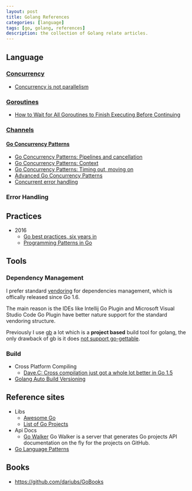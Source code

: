 ```yaml
---
layout: post
title: Golang References
categories: [language]
tags: [go, golang, references]
description: the collection of Golang relate articles.
---
```


## Language

### [Concurrency](http://www.golangbootcamp.com/book/concurrency)

* [Concurrency is not parallelism](https://blog.golang.org/concurrency-is-not-parallelism)

### [Goroutines](http://www.golangbootcamp.com/book/concurrency#sec-goroutines)

* [How to Wait for All Goroutines to Finish Executing Before Continuing](http://nathanleclaire.com/blog/2014/02/15/how-to-wait-for-all-goroutines-to-finish-executing-before-continuing/)

### [Channels](http://www.golangbootcamp.com/book/concurrency#sec-channels)

#### [Go Concurrency Patterns](https://talks.golang.org/2012/concurrency.slide#1)

* [Go Concurrency Patterns: Pipelines and cancellation](http://blog.golang.org/pipelines)
* [Go Concurrency Patterns: Context](http://blog.golang.org/context)
* [Go Concurrency Patterns: Timing out, moving on](http://blog.golang.org/go-concurrency-patterns-timing-out-and)
* [Advanced Go Concurrency Patterns](http://talks.golang.org/2013/advconc.slide#1)
* [Concurrent error handling](http://blog.schaeffer.io/2015/01/10/errors-and-concurrency/)

### Error Handling

## Practices

* 2016
  * [Go best practices, six years in](https://peter.bourgon.org/go-best-practices-2016/)
  * [Programming Patterns in Go](https://www.infoq.com/news/2016/03/go-patterns)

## Tools

### Dependency Management

I prefer standard [vendoring](https://docs.google.com/document/d/1Bz5-UB7g2uPBdOx-rw5t9MxJwkfpx90cqG9AFL0JAYo/edit) for 
dependencies management, which is offically released since Go 1.6.

The main reason is the IDEs like Intellij Go Plugin and Microsoft Visual Studio Code Go Plugin have better nature support 
for the standard vendoring structure.

Previously I use [gb](https://getgb.io) a lot which is a **project based** build tool for golang, the only drawback of gb 
is it does [not support go-gettable](https://github.com/constabulary/gb/issues/284).

### Build

* Cross Platform Compiling
  * [Dave.C: Cross compilation just got a whole lot better in Go 1.5](http://dave.cheney.net/2015/03/03/cross-compilation-just-got-a-whole-lot-better-in-go-1-5)
* [Golang Auto Build Versioning](http://www.atatus.com/blog/golang-auto-build-versioning/)

## Reference sites

* Libs
  * [Awesome Go](http://awesome-go.com)
  * [List of Go Projects](https://github.com/golang/go/wiki/Projects)
* Api Docs
  * [Go Walker](https://gowalker.org)
    Go Walker is a server that generates Go projects API documentation on the fly for the projects on GitHub.
* [Go Language Patterns](http://www.golangpatterns.info/)

## Books

* https://github.com/dariubs/GoBooks
